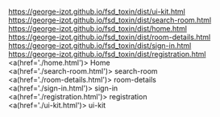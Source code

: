 https://george-izot.github.io/fsd_toxin/dist/ui-kit.html<br>
https://george-izot.github.io/fsd_toxin/dist/search-room.html<br>
https://george-izot.github.io/fsd_toxin/dist/home.html<br>
https://george-izot.github.io/fsd_toxin/dist/room-details.html<br>
https://george-izot.github.io/fsd_toxin/dist/sign-in.html<br>
https://george-izot.github.io/fsd_toxin/dist/registration.html<br>
 <a(href='./home.html')> Home</a><br>
<a(href='./search-room.html')> search-room</a><br>
<a(href='./room-details.html')> room-details</a><br>
<a(href='./sign-in.html')> sign-in</a><br>
<a(href='./registration.html')> registration</a><br>
<a(href='./ui-kit.html')> ui-kit</a><br>
